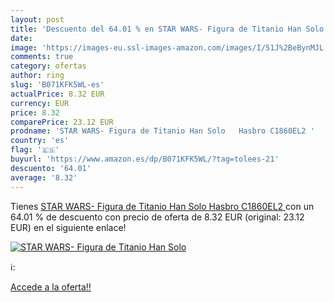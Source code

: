 ```yaml
---
layout: post
title: 'Descuento del 64.01 % en STAR WARS- Figura de Titanio Han Solo   '
date: 
image: 'https://images-eu.ssl-images-amazon.com/images/I/51J%2BeBynMJL._SL200_.jpg'
comments: true
category: ofertas
author: ring
slug: 'B071KFK5WL-es'
actualPrice: 8.32 EUR
currency: EUR
price: 8.32
comparePrice: 23.12 EUR
prodname: 'STAR WARS- Figura de Titanio Han Solo   Hasbro C1860EL2 '
country: 'es'
flag: '🇪🇸'
buyurl: 'https://www.amazon.es/dp/B071KFK5WL/?tag=tolees-21'
descuento: '64.01'
average: '8.32'
---
```


Tienes [STAR WARS- Figura de Titanio Han Solo   Hasbro C1860EL2 ](https://www.amazon.es/dp/B071KFK5WL/?tag=tolees-21) con un 64.01 % de descuento con precio de oferta de 8.32 EUR (original: 23.12 EUR) en el siguiente enlace!

[![STAR WARS- Figura de Titanio Han Solo   ](https://images-eu.ssl-images-amazon.com/images/I/51J%2BeBynMJL._SL200_.jpg)](https://www.amazon.es/dp/B071KFK5WL/?tag=tolees-21)

ℹ️:


[Accede a la oferta!!](https://www.amazon.es/dp/B071KFK5WL/?tag=tolees-21)
